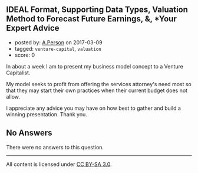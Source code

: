 ## IDEAL Format, Supporting Data Types, Valuation Method to Forecast Future Earnings, &, *Your Expert Advice

- posted by: [A.Person](https://stackexchange.com/users/10418242/a-person) on 2017-03-09
- tagged: `venture-capital`, `valuation`
- score: 0

In about a week I am to present my business model concept to a Venture Capitalist. 

My model seeks to profit from offering the services attorney's need most so that they may start their own practices when their current budget does not allow. 

I appreciate any advice you may have on how best to gather and build a winning presentation. Thank you.


## No Answers

There were no answers to this question.


---

All content is licensed under [CC BY-SA 3.0](https://creativecommons.org/licenses/by-sa/3.0/).
